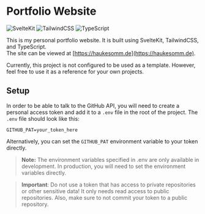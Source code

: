 # Portfolio Website

![SvelteKit](https://img.shields.io/badge/SvelteKit-FF3E00?style=for-the-badge&logo=svelte&logoColor=white)
![TailwindCSS](https://img.shields.io/badge/TailwindCSS-38B2AC?style=for-the-badge&logo=tailwind-css&logoColor=white)
![TypeScript](https://img.shields.io/badge/TypeScript-3178C6?style=for-the-badge&logo=typescript&logoColor=white)

This is my personal portfolio website. It is built using SvelteKit, TailwindCSS, and TypeScript.  
The site can be viewed at [https://haukesomm.de](https://haukesomm.de).

Currently, this project is not configured to be used as a template. However, feel free to use it as a reference for
your own projects.

## Setup

In order to be able to talk to the GitHub API, you will need to create a personal access token and add it to a `.env` 
file in the root of the project. The `.env` file should look like this:

```
GITHUB_PAT=your_token_here
```

Alternatively, you can set the `GITHUB_PAT` environment variable to your token directly.

> **Note:** The environment variables specified in .env are only available in development. In production, you will need to
> set the environment variables directly.

> **Important**: Do not use a token that has access to private repositories or other sensitive data! It only needs read access to 
> public repositories. Also, make sure to not commit your token to a public repository.
